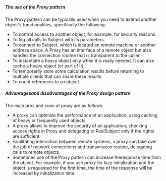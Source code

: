 ##### The use of the Proxy pattern
The Proxy pattern can be typically used when you need to extend another object's
functionalities, specifically the following:
* To control access to another object, for example, for security reasons.
* To log all calls to Subject with its parameters.
* To connect to Subject, which is located on    remote machine or another
address space. A Proxy has an interface of a remote object but also handles
the connection routine that is transparent to the caller.
* To instantiate a heavy object only when it is really needed. It can also
cache a heavy object (or part of it).
* To temporarily store some calculation results before returning to multiple
clients that can share these results.
* To count references to an object.

##### Advantagesand disadvantages of the Proxy design pattern
The main pros and cons of proxy are as follows:
* A proxy can optimize the performance of an application, using     caching of
heavy or frequently used objects.
* A proxy allows to improve the security of an application, checking access
rights in Proxy and delegating to RealSubject only if the rights are sufficient.
* Facilitating interaction between remote systems, a proxy can take over the
job of network connections and transmission routine, delegating calls to
remote objects.
* Sometimes use of the Proxy pattern can increase theresponse time from the
object. For example, if you use proxy for lazy initialization and the object
is requested for the first time, the time of the response will be increased by
initialization time
